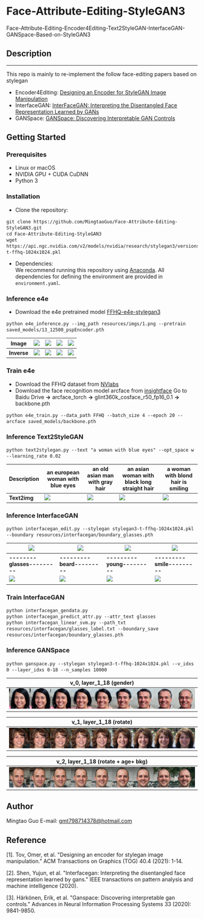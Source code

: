 # Face-Attribute-Editing-StyleGAN3
Face-Attribute-Editing-Encoder4Editing-Text2StyleGAN-InterfaceGAN-GANSpace-Based-on-StyleGAN3

## Description   
--------------

This repo is mainly to re-implement the follow face-editing papers based on stylegan
- Encoder4Editing: [Designing an Encoder for StyleGAN Image Manipulation](https://arxiv.org/abs/2102.02766)
- InterfaceGAN: [InterFaceGAN: Interpreting the Disentangled Face Representation Learned by GANs](https://arxiv.org/abs/2005.09635)
- GANSpace: [GANSpace: Discovering Interpretable GAN Controls](https://arxiv.org/abs/2004.02546)

## Getting Started
### Prerequisites
- Linux or macOS
- NVIDIA GPU + CUDA CuDNN
- Python 3

### Installation
- Clone the repository:
``` 
git clone https://github.com/MingtaoGuo/Face-Attribute-Editing-StyleGAN3.git
cd Face-Attribute-Editing-StyleGAN3
wget https://api.ngc.nvidia.com/v2/models/nvidia/research/stylegan3/versions/1/files/stylegan3-t-ffhq-1024x1024.pkl
```
- Dependencies:  
We recommend running this repository using [Anaconda](https://docs.anaconda.com/anaconda/install/). 
All dependencies for defining the environment are provided in `environment.yaml`.

### Inference e4e
- Download the e4e pretrained model [FFHQ-e4e-stylegan3](https://drive.google.com/file/d/11OKcGJniqmvf_J6Mym_erqCy5Mm1wfmO/view?usp=sharing)
``` 
python e4e_inference.py --img_path resources/imgs/1.png --pretrain saved_models/13_12500_pspEncoder.pth
```
|Image|![](https://github.com/MingtaoGuo/Face-Attribute-Editing-StyleGAN3/blob/main/resources/imgs/1.png)|![](https://github.com/MingtaoGuo/Face-Attribute-Editing-StyleGAN3/blob/main/resources/imgs/2.png)|![](https://github.com/MingtaoGuo/Face-Attribute-Editing-StyleGAN3/blob/main/resources/imgs/3.png)|![](https://github.com/MingtaoGuo/Face-Attribute-Editing-StyleGAN3/blob/main/resources/imgs/4.png)|
|-|-|-|-|-|
|**Inverse**|![](https://github.com/MingtaoGuo/Face-Attribute-Editing-StyleGAN3/blob/main/IMGS/inverse1.jpg)|![](https://github.com/MingtaoGuo/Face-Attribute-Editing-StyleGAN3/blob/main/IMGS/inverse2.jpg)|![](https://github.com/MingtaoGuo/Face-Attribute-Editing-StyleGAN3/blob/main/IMGS/inverse3.jpg)|![](https://github.com/MingtaoGuo/Face-Attribute-Editing-StyleGAN3/blob/main/IMGS/inverse4.jpg)|

### Train e4e
- Download the FFHQ dataset from [NVlabs](https://github.com/NVlabs/ffhq-dataset)
- Download the face recognition model arcface from [insightface](https://github.com/deepinsight/insightface/tree/master/recognition/arcface_torch) Go to  Baidu Drive **->** arcface_torch **->** glint360k_cosface_r50_fp16_0.1 **->** backbone.pth
``` 
python e4e_train.py --data_path FFHQ --batch_size 4 --epoch 20 --arcface saved_models/backbone.pth
```
### Inference Text2StyleGAN
``` 
python text2stylegan.py --text "a woman with blue eyes" --opt_space w --learning_rate 0.02
```
|Description|an european woman with blue eyes|an old asian man with gray hair|an asian woman with black long straight hair| a woman with blond hair is smiling|
|-|-|-|-|-|
|**Text2img**|![](https://github.com/MingtaoGuo/Face-Attribute-Editing-StyleGAN3/blob/main/IMGS/clip2stylegan1.jpg)|![](https://github.com/MingtaoGuo/Face-Attribute-Editing-StyleGAN3/blob/main/IMGS/clip2stylegan2.jpg)|![](https://github.com/MingtaoGuo/Face-Attribute-Editing-StyleGAN3/blob/main/IMGS/clip2stylegan3.jpg)|![](https://github.com/MingtaoGuo/Face-Attribute-Editing-StyleGAN3/blob/main/IMGS/clip2stylegan4.jpg)|

### Inference InterfaceGAN
``` 
python interfacegan_edit.py --stylegan stylegan3-t-ffhq-1024x1024.pkl --boundary resources/interfacegan/boundary_glasses.pth
```
|![](https://github.com/MingtaoGuo/Face-Attribute-Editing-StyleGAN3/blob/main/IMGS/interfacegan_input1.jpg)|![](https://github.com/MingtaoGuo/Face-Attribute-Editing-StyleGAN3/blob/main/IMGS/interfacegan_input2.jpg)|![](https://github.com/MingtaoGuo/Face-Attribute-Editing-StyleGAN3/blob/main/IMGS/interfacegan_input3.jpg)|![](https://github.com/MingtaoGuo/Face-Attribute-Editing-StyleGAN3/blob/main/IMGS/interfacegan_input4.jpg)|
|-|-|-|-|
|**--------glasses---------**|**---------beard---------**|**---------young---------**|**---------smile---------**|
|![](https://github.com/MingtaoGuo/Face-Attribute-Editing-StyleGAN3/blob/main/IMGS/interfacegan_edit1.jpg)|![](https://github.com/MingtaoGuo/Face-Attribute-Editing-StyleGAN3/blob/main/IMGS/interfacegan_edit2.jpg)|![](https://github.com/MingtaoGuo/Face-Attribute-Editing-StyleGAN3/blob/main/IMGS/interfacegan_edit3.jpg)|![](https://github.com/MingtaoGuo/Face-Attribute-Editing-StyleGAN3/blob/main/IMGS/interfacegan_edit4.jpg)|

### Train InterfaceGAN
``` 
python interfacegan_gendata.py 
python interfacegan_predict_attr.py --attr_text glasses
python interfacegan_linear_svm.py --path_txt resources/interfacegan/glasses_label.txt --boundary_save resources/interfacegan/boundary_glasses.pth
```

### Inference GANSpace
``` 
python ganspace.py --stylegan stylegan3-t-ffhq-1024x1024.pkl --v_idxs 0 --layer_idxs 0-18 --n_samples 10000
```
|v_0, layer_1_18 (gender)|
|-|
|![](https://github.com/MingtaoGuo/DDPM_pytorch/blob/main/resources/v_0_l_all_.jpg)|

|v_1, layer_1_18 (rotate)|
|-|
|![](https://github.com/MingtaoGuo/DDPM_pytorch/blob/main/resources/v_1_l_all_.jpg)|

|v_2, layer_1_18 (rotate + age+ bkg)|
|-|
|![](https://github.com/MingtaoGuo/DDPM_pytorch/blob/main/resources/v_2_l_all_.jpg)|

## Author 
Mingtao Guo
E-mail: gmt798714378@hotmail.com

## Reference
[1]. Tov, Omer, et al. "Designing an encoder for stylegan image manipulation." ACM Transactions on Graphics (TOG) 40.4 (2021): 1-14.

[2]. Shen, Yujun, et al. "Interfacegan: Interpreting the disentangled face representation learned by gans." IEEE transactions on pattern analysis and machine intelligence (2020).

[3]. Härkönen, Erik, et al. "Ganspace: Discovering interpretable gan controls." Advances in Neural Information Processing Systems 33 (2020): 9841-9850.
